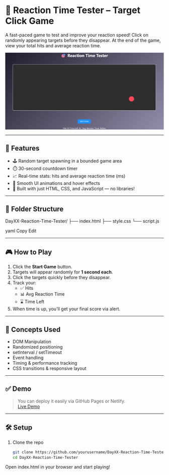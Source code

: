 # 🎯 Reaction Time Tester – Target Click Game

A fast-paced game to test and improve your reaction speed! Click on randomly appearing targets before they disappear. At the end of the game, view your total hits and average reaction time.

![Screenshot](assets/Screenshot_31-7-2025_14262_127.0.0.1.jpeg)

---

## 🚀 Features

- 🕹️ Random target spawning in a bounded game area
- ⏱️ 30-second countdown timer
- 📈 Real-time stats: hits and average reaction time (ms)
- 🎨 Smooth UI animations and hover effects
- 🧠 Built with just HTML, CSS, and JavaScript — no libraries!

---

## 📂 Folder Structure

DayXX-Reaction-Time-Tester/
├── index.html
├── style.css
└── script.js

yaml
Copy
Edit

---

## 🎮 How to Play

1. Click the **Start Game** button.
2. Targets will appear randomly for **1 second each**.
3. Click the targets quickly before they disappear.
4. Track your:
   - ✅ Hits
   - 📊 Avg Reaction Time
   - ⌛ Time Left
5. When time is up, you'll get your final score via alert.

---

## 🧠 Concepts Used

- DOM Manipulation
- Randomized positioning
- setInterval / setTimeout
- Event handling
- Timing & performance tracking
- CSS transitions & responsive layout

---

## ✅ Demo

> You can deploy it easily via GitHub Pages or Netlify.  
> [Live Demo](https://yourusername.github.io/DayXX-Reaction-Time-Tester)

---

## 🛠️ Setup

1. Clone the repo  
   ```bash
   git clone https://github.com/yourusername/DayXX-Reaction-Time-Tester
   cd DayXX-Reaction-Time-Tester
Open index.html in your browser and start playing!